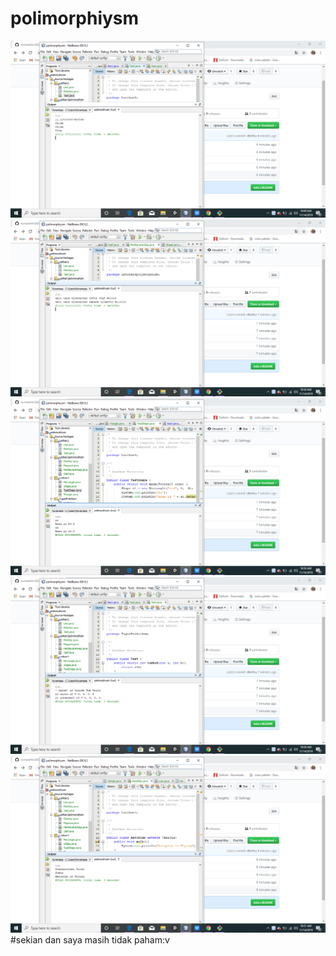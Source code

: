 # polimorphiysm
![AltText](https://github.com/nurisarahmi28/polimorphiysm/blob/master/Screenshot%20(3).png)
![AltText](https://github.com/nurisarahmi28/polimorphiysm/blob/master/Screenshot%20(4).png)
![AltText](https://github.com/nurisarahmi28/polimorphiysm/blob/master/Screenshot%20(5).png)
![AltText](https://github.com/nurisarahmi28/polimorphiysm/blob/master/Screenshot%20(6).png)
![AltText](https://github.com/nurisarahmi28/polimorphiysm/blob/master/Screenshot%20(7).png)
#sekian dan saya masih tidak paham:v
